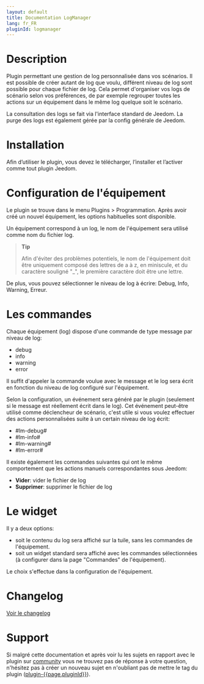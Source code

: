 ```yaml
---
layout: default
title: Documentation LogManager
lang: fr_FR
pluginId: logmanager
---
```


# Description

Plugin permettant une gestion de log personnalisée dans vos scénarios.
Il est possible de créer autant de log que voulu, différent niveau de log sont possible pour chaque fichier de log.
Cela permet d'organiser vos logs de scénario selon vos préférences, de par exemple regrouper toutes les actions sur un équipement dans le même log quelque soit le scénario.

La consultation des logs se fait via l'interface standard de Jeedom.
La purge des logs est également gérée par la config générale de Jeedom.

# Installation

Afin d’utiliser le plugin, vous devez le télécharger, l’installer et l’activer comme tout plugin Jeedom.

# Configuration de l'équipement

Le plugin se trouve dans le menu Plugins > Programmation.
Après avoir créé un nouvel équipement, les options habituelles sont disponible.

Un équipement correspond à un log, le nom de l'équipement sera utilisé comme nom du fichier log.

> **Tip**
>
> Afin d'éviter des problèmes potentiels, le nom de l'équipement doit être uniquement composé des lettres de a à z, en miniscule, et du caractère souligné "_", le première caractère doit être une lettre.

De plus, vous pouvez sélectionner le niveau de log à écrire: Debug, Info, Warning, Erreur.

# Les commandes

Chaque équipement (log) dispose d'une commande de type message par niveau de log:

- debug
- info
- warning
- error

Il suffit d'appeler la commande voulue avec le message et le log sera écrit en fonction du niveau de log configuré sur l'équipement.

Selon la configuration, un événement sera généré par le plugin (seulement si le message est réellement écrit dans le log).
Cet événement peut-être utilisé comme déclencheur de scénario, c'est utile si vous voulez effectuer des actions personnalisées suite à un certain niveau de log écrit:

- #lm-debug#
- #lm-info#
- #lm-warning#
- #lm-error#

Il existe également les commandes suivantes qui ont le même comportement que les actions manuels correspondantes sous Jeedom:

- **Vider**: vider le fichier de log
- **Supprimer**: supprimer le fichier de log

# Le widget

Il y a deux options:

- soit le contenu du log sera affiché sur la tuile, sans les commandes de l'équipement.
- soit un widget standard sera affiché avec les commandes sélectionnées (à configurer dans la page "Commandes" de l'équipement).

Le choix s'effectue dans la configuration de l'équipement.

# Changelog

[Voir le changelog](./changelog)

# Support

Si malgré cette documentation et après voir lu les sujets en rapport avec le plugin sur [community]({{site.forum}}/tags/plugin-{{page.pluginId}}) vous ne trouvez pas de réponse à votre question, n'hésitez pas à créer un nouveau sujet en n'oubliant pas de mettre le tag du plugin ([plugin-{{page.pluginId}}]({{site.forum}}/tags/plugin-{{page.pluginId}})).

